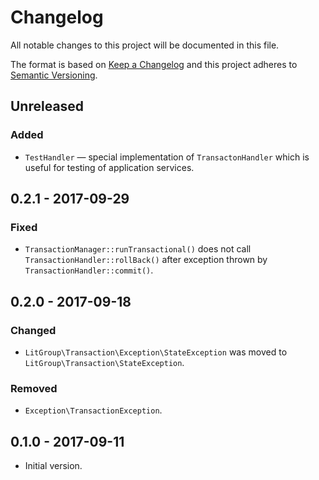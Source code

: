 # Changelog
All notable changes to this project will be documented in this file.

The format is based on [Keep a Changelog](http://keepachangelog.com/en/1.0.0/)
and this project adheres to [Semantic Versioning](http://semver.org/spec/v2.0.0.html).

## Unreleased
### Added
- `TestHandler` — special implementation of `TransactonHandler` which
  is useful for testing of application services.

## 0.2.1 - 2017-09-29
### Fixed
- `TransactionManager::runTransactional()` does not call `TransactionHandler::rollBack()`
  after exception thrown by `TransactionHandler::commit()`.

## 0.2.0 - 2017-09-18
### Changed
- `LitGroup\Transaction\Exception\StateException` was moved
  to `LitGroup\Transaction\StateException`.

### Removed
- `Exception\TransactionException`.

## 0.1.0 - 2017-09-11
- Initial version.